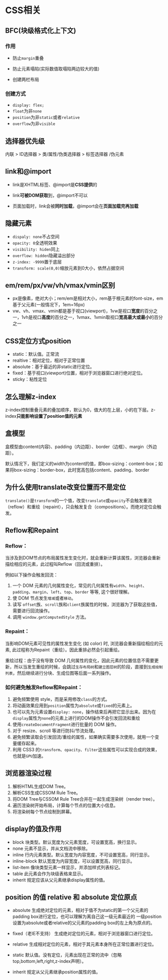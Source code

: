 # CSS相关

## BFC(块级格式化上下文)

### 作用

* 防止`margin`重叠

* 防止元素塌陷(实际数值取塌陷两边较大的值)

* 创建两栏布局

### 创建方式

* `display: flex;`
* `float`为非`none`
* `position`为非`static`或者`relative`
* `overflow`为非`visible`

## 选择器优先级

内联 > ID选择器 > 类/属性/伪类选择器 > 标签选择器 /伪元素

##  link和@import

* link是XHTML标签、@import是**CSS提供**的

* link**可被DOM获取**到，@import不可以

* 页面加载时，link会被**同时加载**，@import会在**页面加载完再加载**

## 隐藏元素

* `dispaly: none`不占空间
* `opacity: 0`全透明效果
* `visibility: hiden`同上
* `overflow: hidden`隐藏溢出部分
* `z-index: -9999`置于底层
* `transform: scale(0,0)`缩放元素到0大小，依然占据空间

## em/rem/px/vw/vh/vmax/vmin区别

* px是像素，绝对大小；rem/em是相对大小，rem基于根元素的font-size，em基于父元素(一般情况下，1em=16px)
* vw、vh、vmax、vmin都是基于视口(viewport)，1vw是视口**宽度**的百分之一，1vh是视口**高度**的百分之一，1vmax、1vmin取视口**宽高最大或最小**的百分之一

##  CSS定位方式position

- static：默认值。正常流
- realtive：相对定位，相对于正常位置
- absolute：基于最近的非static进行定位。
- fixed：基于视口(viewport)位置，相对于浏览器窗口进行绝对定位。
- sticky：粘性定位

##  怎么理解z-index

z-index控制重叠元素的叠加顺序，默认为0，值大的在上层，小的在下层。z-index**只能影响设置了position值的元素**

## 盒模型

盒模型由content(内容)、padding（内边距）、border（边框）、margin（外边距）。

默认情况下，我们定义的width为content的值，即box-sizing：content-box；如果将box-sizing：border-box，此时宽高包括content、padding、border

## 为什么使用translate改变位置而不是定位

`translate()`是`transform`的一个值，改变`translate`或`opacity`不会触发重流（reflow）和重绘（repaint），只会触发复合（compositions）。而绝对定位会触发。

## Reflow和Repaint

### Reflow：

当涉及到DOM节点的布局属性发生变化时，就会重新计算该属性，浏览器会重新描绘相应的元素，此过程叫Reflow（回流或重排）。

例如以下操作会触发回流：

1. 一个 DOM 元素的几何属性变化，常见的几何属性有`width`、`height`、`padding`、`margin`、`left`、`top`、`border` 等等, 这个很好理解。
2. 使 DOM 节点发生`增减`或者`移动`。
3. 读写 `offset`族、`scroll`族和`client`族属性的时候，浏览器为了获取这些值，需要进行回流操作。
4. 调用 `window.getComputedStyle` 方法。

### Repaint：

当影响DOM元素可见性的属性发生变化 (如 color) 时, 浏览器会重新描绘相应的元素, 此过程称为Repaint（重绘）。因此重排必然会引起重绘。

重绘过程：由于没有导致 DOM 几何属性的变化，因此元素的位置信息不需要更新，所以当发生重绘的时候，会跳过`生存布局树`和`建立图层树`的阶段，直接到`生成绘制列表`，然后继续进行分块、生成位图等后面一系列操作。

### **如何避免触发Reflow和Repaint**：

1. 避免频繁使用 style，而是采用修改`class`的方式。
2. 将动画效果应用到`position`属性为`absolute`或`fixed`的元素上。
3. 也可以先为元素设置`display: none`，操作结束后再把它显示出来。因为在`display`属性为`none`的元素上进行的DOM操作不会引发回流和重绘
4. 使用`createDocumentFragment`进行批量的 DOM 操作。
5. 对于 resize、scroll 等进行防抖/节流处理。
6. 避免频繁读取会引发回流/重绘的属性，如果确实需要多次使用，就用一个变量缓存起来。
7. 利用 CSS3 的`transform`、`opacity`、`filter`这些属性可以实现合成的效果，也就是`GPU`加速。

## 浏览器渲染过程

1. 解析HTML生成DOM Tree。
2. 解析CSS生成CSSOM Rule Tree。
3. 将DOM Tree与CSSOM Rule Tree合并在一起生成渲染树（render tree）。
4. 遍历渲染树开始布局，计算每个节点的位置大小信息。
5. 将渲染树每个节点绘制到屏幕。

## display的值及作用


- block	块类型。默认宽度为父元素宽度，可设置宽高，换行显示。
- none	元素不显示，并从文档流中移除。
- inline	行内元素类型。默认宽度为内容宽度，不可设置宽高，同行显示。
- inline-block 默认宽度为内容宽度，可以设置宽高，同行显示。
- list-item	像块类型元素一样显示，并添加样式列表标记。
- table	此元素会作为块级表格来显示。
- inherit	规定应该从父元素继承display属性的值。

## position 的值 relative 和 absolute 定位原点

- absolute
生成绝对定位的元素，相对于值不为static的第一个父元素的padding box进行定位，也可以理解为离自己这一级元素最近的
一级position设置为absolute或者relative的父元素的padding box的左上角为原点的。

- fixed（老IE不支持）
生成绝对定位的元素，相对于浏览器窗口进行定位。

- relative
生成相对定位的元素，相对于其元素本身所在正常位置进行定位。

- static
默认值。没有定位，元素出现在正常的流中（忽略top,bottom,left,right,z-index声明）。

- inherit
规定从父元素继承position属性的值。

